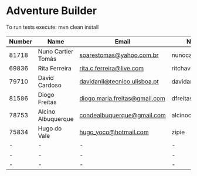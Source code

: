 # Adventure Builder

To run tests execute: mvn clean install

|   Number   |          Name           |            Email            |   Name GitHUb          | Module(s)   |
| ---------- | ----------------------- | --------------------------- | ---------------------- | ----------- |
|81718       |Nuno Cartier Tomás       |soarestomas@yahoo.com.br     |nunocartier             |Activity     |
|69836       |Rita Ferreira            |rita.c.ferreira@live.com     |ritchaves               |Hotel        |
|79710       |David Cardoso            |davidanil@tecnico.ulisboa.pt |davidanil               |Hotel        |
|81586       |Diogo Freitas            |diogo.maria.freitas@gmail.com|dfreitas06              |Bank  		|
|78753       |Alcino Albuquerque       |condealbuquerque@gmail.com   |alcinocondealbuquerque  |Activity 	|
|75834       |Hugo do Vale             |hugo_yoco@hotmail.com        |zipie                   |Bank 		|?
|-           |-                        |-                            |-                       |-            |
|-           |-                        |-                            |-                       |-            |
|-			 |-						   |-							 |-						  |-			|
 
